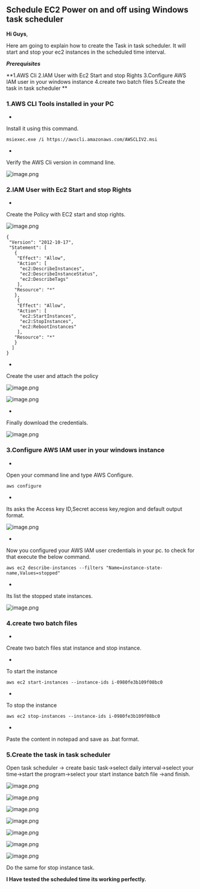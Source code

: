 ## Schedule EC2 Power on and off using Windows task scheduler

**Hi Guys**,


> 
Here am going to explain how to create the Task in task scheduler. It will start and stop your ec2 instances in the scheduled time interval.

***Prerequisites***

**1.AWS Cli
2.IAM User with Ec2 Start and stop Rights
3.Configure AWS IAM user in your windows instance
4.create two batch files
5.Create the task in task scheduler
**

### 1.AWS CLI Tools installed in your  PC 


- 
Install it using this command.

```
msiexec.exe /i https://awscli.amazonaws.com/AWSCLIV2.msi
``` 

- 
Verify the AWS Cli version in command line.

![image.png](https://cdn.hashnode.com/res/hashnode/image/upload/v1629633631429/HhbwqmKin.png)

### 2.IAM User with Ec2 Start and stop Rights


- 
Create the Policy with EC2 start and stop rights.

![image.png](https://cdn.hashnode.com/res/hashnode/image/upload/v1629633159999/Ac30vX7AY.png)

```
{
 "Version": "2012-10-17",
 "Statement": [
   {
    "Effect": "Allow",
    "Action": [
     "ec2:DescribeInstances",
     "ec2:DescribeInstanceStatus",
     "ec2:DescribeTags"
    ],
   "Resource": "*"
   },
    {
    "Effect": "Allow",
    "Action": [
     "ec2:StartInstances",
     "ec2:StopInstances",
     "ec2:RebootInstances"
    ],
   "Resource": "*"
   }
  ]
}

``` 


- 
Create the user and attach the policy


![image.png](https://cdn.hashnode.com/res/hashnode/image/upload/v1629633288792/8fAnQYEK7.png)


![image.png](https://cdn.hashnode.com/res/hashnode/image/upload/v1629633327643/8qnOai5W6.png)


- 
Finally download the credentials.

![image.png](https://cdn.hashnode.com/res/hashnode/image/upload/v1629633422096/lSnwat6Uj.png)

### 3.Configure AWS IAM user in your windows instance


- 
Open your command line and type AWS Configure.


```
aws configure

``` 

- 
Its asks the Access key ID,Secret access key,region and default output format.


![image.png](https://cdn.hashnode.com/res/hashnode/image/upload/v1629633797299/KUWbX9uTa.png)


- 
Now you configured your AWS IAM user credentials in your pc.
to check for that execute the below command.


```
aws ec2 describe-instances --filters "Name=instance-state-name,Values=stopped"

``` 

- 
Its list the stopped state instances.

![image.png](https://cdn.hashnode.com/res/hashnode/image/upload/v1629634386507/TpM-gdvsu.png)


### 4.create two batch files


- 
Create two batch files stat instance and stop instance.



- 
To start the instance

```
aws ec2 start-instances --instance-ids i-0980fe3b109f08bc0

``` 


- 
To stop the instance

```
aws ec2 stop-instances --instance-ids i-0980fe3b109f08bc0

``` 

- 
Paste the content in notepad and save as .bat format.

### 5.Create the task in task scheduler



> 
Open task scheduler -> create basic task->select daily interval->select your time->start the program->select your start instance batch file ->and finish.

![image.png](https://cdn.hashnode.com/res/hashnode/image/upload/v1629635477866/U_z5mE-6x.png)

![image.png](https://cdn.hashnode.com/res/hashnode/image/upload/v1629635500509/xYuwM06_8.png)

![image.png](https://cdn.hashnode.com/res/hashnode/image/upload/v1629635525853/Wud6apJ2T.png)


![image.png](https://cdn.hashnode.com/res/hashnode/image/upload/v1629635563553/IyaPvv7Y7.png)


![image.png](https://cdn.hashnode.com/res/hashnode/image/upload/v1629635578211/Tt28FF2QN.png)


![image.png](https://cdn.hashnode.com/res/hashnode/image/upload/v1629635595796/j3VviwCHW.png)



![image.png](https://cdn.hashnode.com/res/hashnode/image/upload/v1629635607452/98s9m8_o0.png)


> 
Do the same for stop instance task.

**I Have tested the scheduled time its working perfectly.**